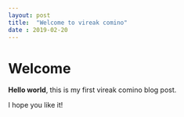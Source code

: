 ```yaml
---
layout: post
title:  "Welcome to vireak comino"
date : 2019-02-20
---
```


# Welcome

**Hello world**, this is my first vireak comino blog post.

I hope you like it!
